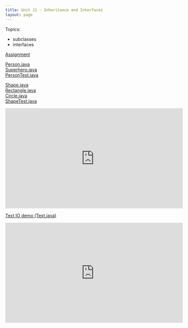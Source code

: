 ```yaml
---
title: Unit 11 - Inheritance and Interfaces
layout: page
---
```


Topics:
- subclasses
- interfaces

[Assignment](Unit11_Assignment)

[Person.java](demo/Person.java)  
[Superhero.java](demo/Superhero.java)  
[PersonTest.java](demo/PersonTest.java)  

[Shape.java](demo/Shape.java)  
[Rectangle.java](demo/Rectangle.java)  
[Circle.java](demo/Circle.java)  
[ShapeTest.java](demo/ShapeTest.java)  

<iframe width="560" height="315" src="https://www.youtube.com/embed/PIhjtoqriOE" title="YouTube video player" frameborder="0" allow="accelerometer; autoplay; clipboard-write; encrypted-media; gyroscope; picture-in-picture" allowfullscreen></iframe>

[Text IO demo (Text.java)](demo/Text.java)  

<iframe width="560" height="315" src="https://www.youtube.com/embed/DV5F_z-Q-kQ" title="YouTube video player" frameborder="0" allow="accelerometer; autoplay; clipboard-write; encrypted-media; gyroscope; picture-in-picture" allowfullscreen></iframe>

